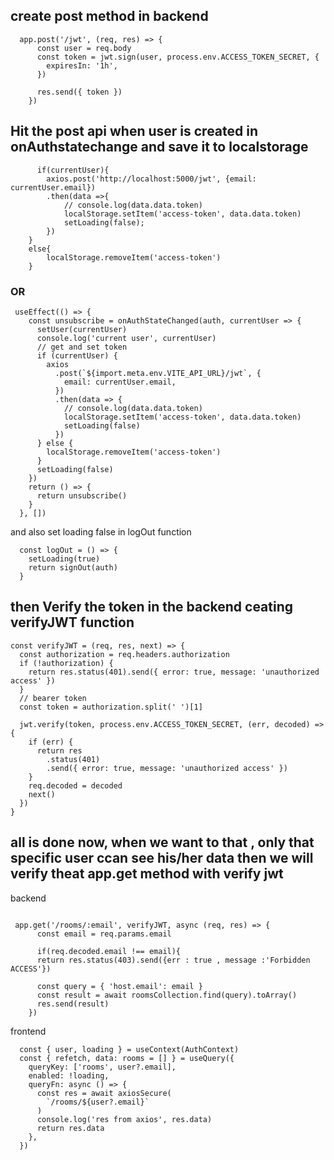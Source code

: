 ## create post method in backend

```
  app.post('/jwt', (req, res) => {
      const user = req.body
      const token = jwt.sign(user, process.env.ACCESS_TOKEN_SECRET, {
        expiresIn: '1h',
      })

      res.send({ token })
    })
```
## Hit the post api when user is created in onAuthstatechange and save it to localstorage
```
      if(currentUser){
        axios.post('http://localhost:5000/jwt', {email: currentUser.email})
        .then(data =>{
            // console.log(data.data.token)
            localStorage.setItem('access-token', data.data.token)
            setLoading(false);
        })
    }
    else{
        localStorage.removeItem('access-token')
    }
```
### OR

```
 useEffect(() => {
    const unsubscribe = onAuthStateChanged(auth, currentUser => {
      setUser(currentUser)
      console.log('current user', currentUser)
      // get and set token
      if (currentUser) {
        axios
          .post(`${import.meta.env.VITE_API_URL}/jwt`, {
            email: currentUser.email,
          })
          .then(data => {
            // console.log(data.data.token)
            localStorage.setItem('access-token', data.data.token)
            setLoading(false)
          })
      } else {
        localStorage.removeItem('access-token')
      }
      setLoading(false)
    })
    return () => {
      return unsubscribe()
    }
  }, [])
```

and also set loading false in logOut function

```
  const logOut = () => {
    setLoading(true)
    return signOut(auth)
  }
```

## then Verify the token in the backend ceating verifyJWT function

```
const verifyJWT = (req, res, next) => {
  const authorization = req.headers.authorization
  if (!authorization) {
    return res.status(401).send({ error: true, message: 'unauthorized access' })
  }
  // bearer token
  const token = authorization.split(' ')[1]

  jwt.verify(token, process.env.ACCESS_TOKEN_SECRET, (err, decoded) => {
    if (err) {
      return res
        .status(401)
        .send({ error: true, message: 'unauthorized access' })
    }
    req.decoded = decoded
    next()
  })
}

```

## all is done now, when we want to that , only that specific user ccan see his/her data then we will verify theat app.get method with verify jwt
backend
```

 app.get('/rooms/:email', verifyJWT, async (req, res) => {
      const email = req.params.email
      
      if(req.decoded.email !== email){
      return res.status(403).send({err : true , message :'Forbidden ACCESS'})
      
      const query = { 'host.email': email }
      const result = await roomsCollection.find(query).toArray()
      res.send(result)
    })
```

frontend

```
  const { user, loading } = useContext(AuthContext)
  const { refetch, data: rooms = [] } = useQuery({
    queryKey: ['rooms', user?.email],
    enabled: !loading,
    queryFn: async () => {
      const res = await axiosSecure(
        `/rooms/${user?.email}`
      )
      console.log('res from axios', res.data)
      return res.data
    },
  })
```
